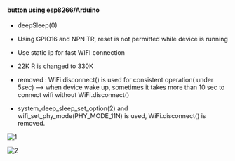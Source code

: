 #### button using esp8266/Arduino ####

- deepSleep(0)
- Using GPIO16 and NPN TR, reset is not permitted while device is running
- Use static ip for fast WIFI connection
- 22K R is changed to 330K
- removed : WiFi.disconnect() is used for consistent operation( under 5sec)
--> when device wake up, sometimes it takes more than 10 sec to connect wifi without WiFi.disconnect()

- system_deep_sleep_set_option(2) and wifi_set_phy_mode(PHY_MODE_11N) is used, WiFi.disconnect() is removed.

![1](https://raw.githubusercontent.com/chaeplin/esp8266_and_arduino/master/_15-esp8266-dash-deepsleep-reset/pics/npntr.png)

![2](https://raw.githubusercontent.com/chaeplin/esp8266_and_arduino/master/_15-esp8266-dash-deepsleep-reset/pics/FullSizeRender%205.jpg)
